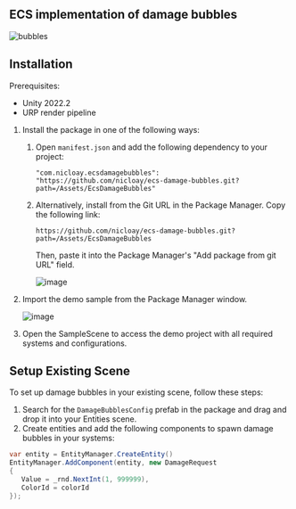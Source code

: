 ﻿ECS implementation of damage bubbles
---------

![bubbles](https://github.com/nicloay/ecs-damage-bubbles/assets/1671030/a782751a-1470-4059-9e8b-0e5ec19ed246)

Installation
-------------
Prerequisites:
* Unity 2022.2
* URP render pipeline

1. Install the package in one of the following ways:
   1. Open `manifest.json` and add the following dependency to your project:
   
      ```"com.nicloay.ecsdamagebubbles": "https://github.com/nicloay/ecs-damage-bubbles.git?path=/Assets/EcsDamageBubbles" ```
   2. Alternatively, install from the Git URL in the Package Manager. Copy the following link:
      
      ```https://github.com/nicloay/ecs-damage-bubbles.git?path=/Assets/EcsDamageBubbles```

      Then, paste it into the Package Manager's "Add package from git URL" field.
     
      ![image](https://github.com/nicloay/ecs-damage-bubbles/assets/1671030/b5993256-a595-4167-ac8b-2829f0ee10c2)
2. Import the demo sample from the Package Manager window.

   ![image](https://github.com/nicloay/ecs-damage-bubbles/assets/1671030/02719c12-8e5d-4387-81f1-a07f374fdd34)
3. Open the SampleScene to access the demo project with all required systems and configurations.

Setup Existing Scene
-------------------
To set up damage bubbles in your existing scene, follow these steps:

1. Search for the `DamageBubblesConfig` prefab in the package and drag and drop it into your Entities scene.
2. Create entities and add the following components to spawn damage bubbles in your systems:
   
```csharp
var entity = EntityManager.CreateEntity()
EntityManager.AddComponent(entity, new DamageRequest
{
   Value = _rnd.NextInt(1, 999999),
   ColorId = colorId
});
```
